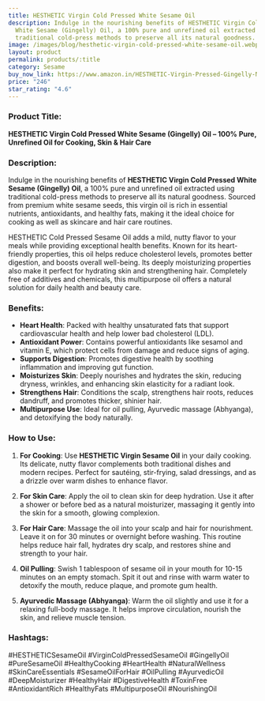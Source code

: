 ```yaml
---
title: HESTHETIC Virgin Cold Pressed White Sesame Oil
description: Indulge in the nourishing benefits of HESTHETIC Virgin Cold Pressed
  White Sesame (Gingelly) Oil, a 100% pure and unrefined oil extracted using
  traditional cold-press methods to preserve all its natural goodness.
image: /images/blog/hesthetic-virgin-cold-pressed-white-sesame-oil.webp
layout: product
permalink: products/:title
category: Sesame
buy_now_link: https://www.amazon.in/HESTHETIC-Virgin-Pressed-Gingelly-Natural/dp/B08W98L6PJ/ref=sr_1_28?crid=A4KOR1T28SZX&tag=ayushmonk-21
price: "246"
star_rating: "4.6"
---
```

### Product Title:
**HESTHETIC Virgin Cold Pressed White Sesame (Gingelly) Oil – 100% Pure, Unrefined Oil for Cooking, Skin & Hair Care**

### Description:
Indulge in the nourishing benefits of **HESTHETIC Virgin Cold Pressed White Sesame (Gingelly) Oil**, a 100% pure and unrefined oil extracted using traditional cold-press methods to preserve all its natural goodness. Sourced from premium white sesame seeds, this virgin oil is rich in essential nutrients, antioxidants, and healthy fats, making it the ideal choice for cooking as well as skincare and hair care routines.

HESTHETIC Cold Pressed Sesame Oil adds a mild, nutty flavor to your meals while providing exceptional health benefits. Known for its heart-friendly properties, this oil helps reduce cholesterol levels, promotes better digestion, and boosts overall well-being. Its deeply moisturizing properties also make it perfect for hydrating skin and strengthening hair. Completely free of additives and chemicals, this multipurpose oil offers a natural solution for daily health and beauty care.

### Benefits:
- **Heart Health**: Packed with healthy unsaturated fats that support cardiovascular health and help lower bad cholesterol (LDL).
- **Antioxidant Power**: Contains powerful antioxidants like sesamol and vitamin E, which protect cells from damage and reduce signs of aging.
- **Supports Digestion**: Promotes digestive health by soothing inflammation and improving gut function.
- **Moisturizes Skin**: Deeply nourishes and hydrates the skin, reducing dryness, wrinkles, and enhancing skin elasticity for a radiant look.
- **Strengthens Hair**: Conditions the scalp, strengthens hair roots, reduces dandruff, and promotes thicker, shinier hair.
- **Multipurpose Use**: Ideal for oil pulling, Ayurvedic massage (Abhyanga), and detoxifying the body naturally.

### How to Use:
1. **For Cooking**: Use **HESTHETIC Virgin Sesame Oil** in your daily cooking. Its delicate, nutty flavor complements both traditional dishes and modern recipes. Perfect for sautéing, stir-frying, salad dressings, and as a drizzle over warm dishes to enhance flavor.

2. **For Skin Care**: Apply the oil to clean skin for deep hydration. Use it after a shower or before bed as a natural moisturizer, massaging it gently into the skin for a smooth, glowing complexion.

3. **For Hair Care**: Massage the oil into your scalp and hair for nourishment. Leave it on for 30 minutes or overnight before washing. This routine helps reduce hair fall, hydrates dry scalp, and restores shine and strength to your hair.

4. **Oil Pulling**: Swish 1 tablespoon of sesame oil in your mouth for 10-15 minutes on an empty stomach. Spit it out and rinse with warm water to detoxify the mouth, reduce plaque, and promote gum health.

5. **Ayurvedic Massage (Abhyanga)**: Warm the oil slightly and use it for a relaxing full-body massage. It helps improve circulation, nourish the skin, and relieve muscle tension.

### Hashtags:
#HESTHETICSesameOil #VirginColdPressedSesameOil #GingellyOil #PureSesameOil #HealthyCooking #HeartHealth #NaturalWellness #SkinCareEssentials #SesameOilForHair #OilPulling #AyurvedicOil #DeepMoisturizer #HealthyHair #DigestiveHealth #ToxinFree #AntioxidantRich #HealthyFats #MultipurposeOil #NourishingOil
